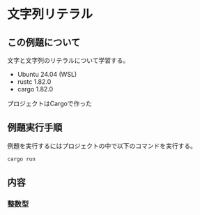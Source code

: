 # 文字列リテラル
## この例題について

文字と文字列のリテラルについて学習する。
- Ubuntu 24.04 (WSL)
- rustc 1.82.0
- cargo 1.82.0

プロジェクトはCargoで作った

## 例題実行手順
例題を実行するにはプロジェクトの中で以下のコマンドを実行する。
```sh
cargo run
```
## 内容
### 整数型